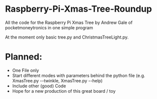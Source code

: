 # Raspberry-Pi-Xmas-Tree-Roundup
All the code for the Raspberry Pi Xmas Tree by Andrew Gale of pocketmoneytronics in one simple program

At the moment only basic tree.py and ChristmasTreeLight.py.

# Planned:
- One File only
- Start different modes with parameters behind the python file (e.g. XmasTree.py --twinkle, XmasTree.py --help)
- Include other (good) Code
- Hope for a new production of this great board / toy
